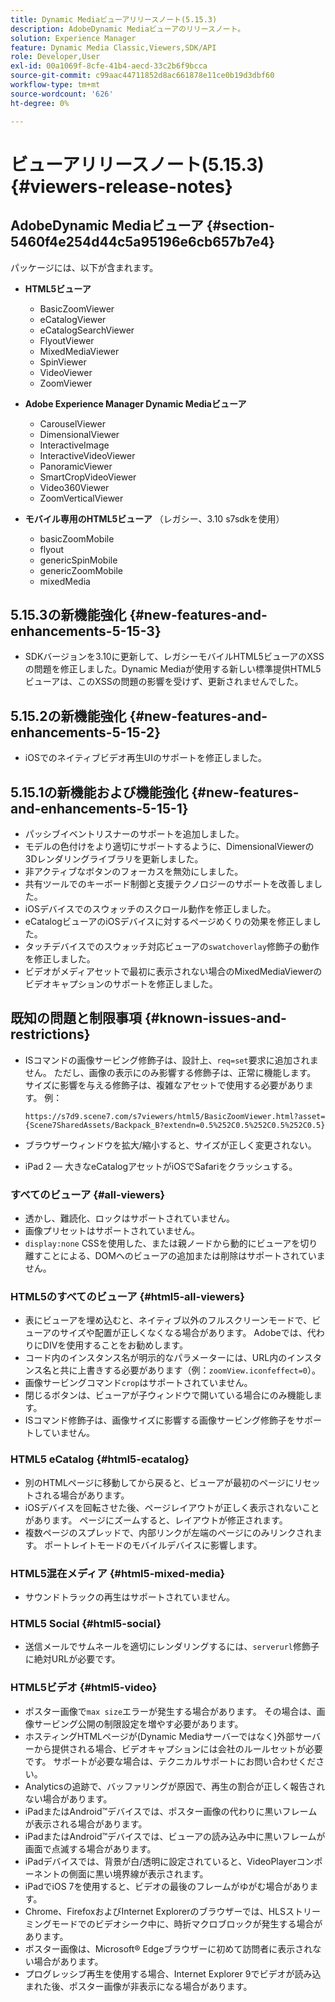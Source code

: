 ```yaml
---
title: Dynamic Mediaビューアリリースノート(5.15.3)
description: AdobeDynamic Mediaビューアのリリースノート。
solution: Experience Manager
feature: Dynamic Media Classic,Viewers,SDK/API
role: Developer,User
exl-id: 00a1069f-8cfe-41b4-aecd-33c2b6f9bcca
source-git-commit: c99aac44711852d8ac661878e11ce0b19d3dbf60
workflow-type: tm+mt
source-wordcount: '626'
ht-degree: 0%

---
```


# ビューアリリースノート(5.15.3){#viewers-release-notes}

<!-- Updated January 13, 2021 for the 5.15.3 release-->

## AdobeDynamic Mediaビューア {#section-5460f4e254d44c5a95196e6cb657b7e4}

パッケージには、以下が含まれます。

* **HTML5ビューア**

   * BasicZoomViewer
   * eCatalogViewer
   * eCatalogSearchViewer
   * FlyoutViewer
   * MixedMediaViewer
   * SpinViewer
   * VideoViewer
   * ZoomViewer

* **Adobe Experience Manager Dynamic Mediaビューア**

   * CarouselViewer
   * DimensionalViewer
   * InteractiveImage
   * InteractiveVideoViewer
   * PanoramicViewer
   * SmartCropVideoViewer
   * Video360Viewer
   * ZoomVerticalViewer

* **モバイル専用のHTML5ビューア** （レガシー、3.10 s7sdkを使用）

   * basicZoomMobile
   * flyout
   * genericSpinMobile
   * genericZoomMobile
   * mixedMedia

## 5.15.3の新機能強化 {#new-features-and-enhancements-5-15-3}

* SDKバージョンを3.10に更新して、レガシーモバイルHTML5ビューアのXSSの問題を修正しました。Dynamic Mediaが使用する新しい標準提供HTML5ビューアは、このXSSの問題の影響を受けず、更新されませんでした。

## 5.15.2の新機能強化 {#new-features-and-enhancements-5-15-2}

* iOSでのネイティブビデオ再生UIのサポートを修正しました。

## 5.15.1の新機能および機能強化 {#new-features-and-enhancements-5-15-1}

* パッシブイベントリスナーのサポートを追加しました。
* モデルの色付けをより適切にサポートするように、DimensionalViewerの3Dレンダリングライブラリを更新しました。
* 非アクティブなボタンのフォーカスを無効にしました。
* 共有ツールでのキーボード制御と支援テクノロジーのサポートを改善しました。
* iOSデバイスでのスウォッチのスクロール動作を修正しました。
* eCatalogビューアのiOSデバイスに対するページめくりの効果を修正しました。
* タッチデバイスでのスウォッチ対応ビューアの`swatchoverlay`修飾子の動作を修正しました。
* ビデオがメディアセットで最初に表示されない場合のMixedMediaViewerのビデオキャプションのサポートを修正しました。

## 既知の問題と制限事項 {#known-issues-and-restrictions}

* ISコマンドの画像サービング修飾子は、設計上、`req=set`要求に追加されません。 ただし、画像の表示にのみ影響する修飾子は、正常に機能します。 サイズに影響を与える修飾子は、複雑なアセットで使用する必要があります。 例：

   `https://s7d9.scene7.com/s7viewers/html5/BasicZoomViewer.html?asset= {Scene7SharedAssets/Backpack_B?extendn=0.5%252C0.5%252C0.5%252C0.5}`

* ブラウザーウィンドウを拡大/縮小すると、サイズが正しく変更されない。
* iPad 2 — 大きなeCatalogアセットがiOSでSafariをクラッシュする。

### すべてのビューア {#all-viewers}

* 透かし、難読化、ロックはサポートされていません。
* 画像プリセットはサポートされていません。
* `display:none` CSSを使用した、または親ノードから動的にビューアを切り離すことによる、DOMへのビューアの追加または削除はサポートされていません。

### HTML5のすべてのビューア {#html5-all-viewers}

* 表にビューアを埋め込むと、ネイティブ以外のフルスクリーンモードで、ビューアのサイズや配置が正しくなくなる場合があります。 Adobeでは、代わりにDIVを使用することをお勧めします。
* コード内のインスタンス名が明示的なパラメーターには、URL内のインスタンス名と共に上書きする必要があります（例：`zoomView.iconfeffect=0`）。
* 画像サービングコマンド`crop`はサポートされていません。
* 閉じるボタンは、ビューアが子ウィンドウで開いている場合にのみ機能します。
* ISコマンド修飾子は、画像サイズに影響する画像サービング修飾子をサポートしていません。

### HTML5 eCatalog {#html5-ecatalog}

* 別のHTMLページに移動してから戻ると、ビューアが最初のページにリセットされる場合があります。
* iOSデバイスを回転させた後、ページレイアウトが正しく表示されないことがあります。 ページにズームすると、レイアウトが修正されます。
* 複数ページのスプレッドで、内部リンクが左端のページにのみリンクされます。 ポートレイトモードのモバイルデバイスに影響します。

### HTML5混在メディア {#html5-mixed-media}

* サウンドトラックの再生はサポートされていません。

### HTML5 Social {#html5-social}

* 送信メールでサムネールを適切にレンダリングするには、`serverurl`修飾子に絶対URLが必要です。

### HTML5ビデオ {#html5-video}

* ポスター画像で`max size`エラーが発生する場合があります。 その場合は、画像サービング公開の制限設定を増やす必要があります。
* ホスティングHTMLページが(Dynamic Mediaサーバーではなく)外部サーバーから提供される場合、ビデオキャプションには会社のルールセットが必要です。 サポートが必要な場合は、テクニカルサポートにお問い合わせください。
* Analyticsの追跡で、バッファリングが原因で、再生の割合が正しく報告されない場合があります。
* iPadまたはAndroid™デバイスでは、ポスター画像の代わりに黒いフレームが表示される場合があります。
* iPadまたはAndroid™デバイスでは、ビューアの読み込み中に黒いフレームが画面で点滅する場合があります。
* iPadデバイスでは、背景が白/透明に設定されていると、VideoPlayerコンポーネントの側面に黒い境界線が表示されます。
* iPadでiOS 7を使用すると、ビデオの最後のフレームがゆがむ場合があります。
* Chrome、FirefoxおよびInternet Explorerのブラウザーでは、HLSストリーミングモードでのビデオシーク中に、時折マクロブロックが発生する場合があります。
* ポスター画像は、Microsoft® Edgeブラウザーに初めて訪問者に表示されない場合があります。
* プログレッシブ再生を使用する場合、Internet Explorer 9でビデオが読み込まれた後、ポスター画像が非表示になる場合があります。

